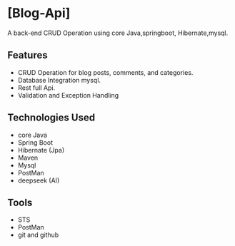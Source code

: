 # [Blog-Api]

A back-end CRUD Operation using core Java,springboot, Hibernate,mysql.

## Features

- CRUD Operation for blog posts, comments, and categories.
- Database Integration mysql.
- Rest full Api.
- Validation and Exception Handling


## Technologies Used

- core Java
- Spring Boot 
- Hibernate (Jpa)
- Maven
- Mysql
- PostMan
- deepseek (AI)

## Tools
- STS
- PostMan
- git and github
  
  
